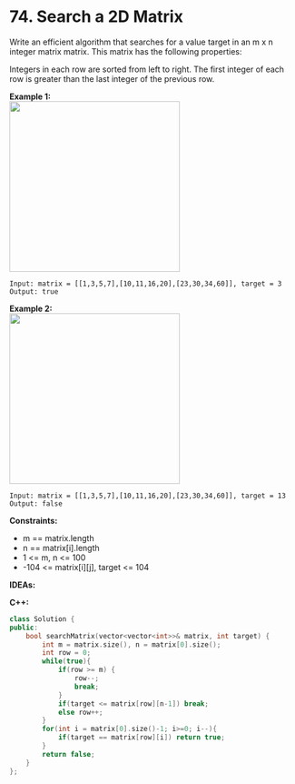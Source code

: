 # 74. Search a 2D Matrix
Write an efficient algorithm that searches for a value target in an m x n integer matrix matrix. This matrix has the following properties:

Integers in each row are sorted from left to right.
The first integer of each row is greater than the last integer of the previous row.

**Example 1:**<br>
<img src=https://user-images.githubusercontent.com/32319856/165880688-f5da0a2b-a6ad-4795-b0c8-a08740cf3071.png width=300>

```
Input: matrix = [[1,3,5,7],[10,11,16,20],[23,30,34,60]], target = 3
Output: true
```

**Example 2:**<br>
<img src=https://user-images.githubusercontent.com/32319856/165880769-c7485536-0073-4fd0-b241-98f2a8929ea7.png width=300>
```
Input: matrix = [[1,3,5,7],[10,11,16,20],[23,30,34,60]], target = 13
Output: false
```

**Constraints:**
* m == matrix.length
* n == matrix[i].length
* 1 <= m, n <= 100
* -104 <= matrix[i][j], target <= 104

**IDEAs:**

**C++:**
```cpp
class Solution {
public:
    bool searchMatrix(vector<vector<int>>& matrix, int target) {
        int m = matrix.size(), n = matrix[0].size();
        int row = 0;
        while(true){
            if(row >= m) {
                row--;
                break;
            }
            if(target <= matrix[row][n-1]) break;
            else row++;
        }
        for(int i = matrix[0].size()-1; i>=0; i--){
            if(target == matrix[row][i]) return true;
        }
        return false;
    }
};
```
